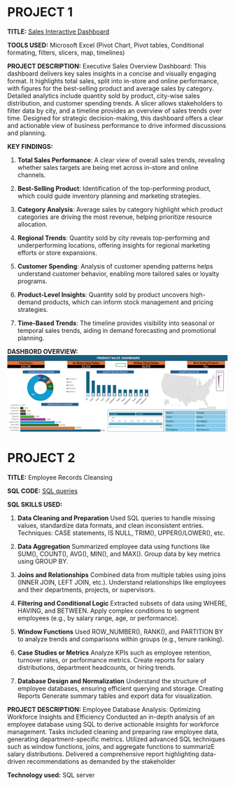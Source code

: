 # PROJECT 1

**TITLE:** [Sales Interactive Dashboard](https://github.com/officialillumine1/officialillumine1.github.io/blob/main/Sales%20Accts%20Real.xlsx)

**TOOLS USED:** Microsoft Excel (Pivot Chart, Pivot tables, Conditional formating, filters, slicers, map, timelines)

**PROJECT DESCRIPTION:** Executive Sales Overview Dashboard: This dashboard delivers key sales insights in a concise and visually engaging format. It highlights total sales, split into in-store and online performance, with figures for the best-selling product and average sales by category. Detailed analytics include quantity sold by product, city-wise sales distribution, and customer spending trends. A slicer allows stakeholders to filter data by city, and a timeline provides an overview of sales trends over time. Designed for strategic decision-making, this dashboard offers a clear and actionable view of business performance to drive informed discussions and planning.

**KEY FINDINGS:** 
1. **Total Sales Performance**: A clear view of overall sales trends, revealing whether sales targets are being met across in-store and online channels.

2. **Best-Selling Product**: Identification of the top-performing product, which could guide inventory planning and marketing strategies.

3. **Category Analysis**: Average sales by category highlight which product categories are driving the most revenue, helping prioritize resource allocation.

4. **Regional Trends**: Quantity sold by city reveals top-performing and underperforming locations, offering insights for regional marketing efforts or store expansions.

5. **Customer Spending**: Analysis of customer spending patterns helps understand customer behavior, enabling more tailored sales or loyalty programs.

6. **Product-Level Insights**: Quantity sold by product uncovers high-demand products, which can inform stock management and pricing strategies.

7. **Time-Based Trends**: The timeline provides visibility into seasonal or temporal sales trends, aiding in demand forecasting and promotional planning.

**DASHBORD OVERVIEW:**
![Dashboard1](Dashboard1.PNG)
# PROJECT 2
**TITLE:** Employee Records Cleansing

**SQL CODE:** [SQL queries](https://github.com/officialillumine1/officialillumine1.github.io/blob/main/Employee_data_sql)

**SQL SKILLS USED:**
1.	**Data Cleaning and Preparation**
	Used SQL queries to handle missing values, standardize data formats, and clean inconsistent entries.
	Techniques: CASE statements, IS NULL, TRIM(), UPPER()/LOWER(), etc.
 
 2.	**Data Aggregation**
	Summarized employee data using functions like SUM(), COUNT(), AVG(), MIN(), and MAX().
	Group data by key metrics using GROUP BY.
 
 3.	**Joins and Relationships**
	Combined data from multiple tables using joins (INNER JOIN, LEFT JOIN, etc.).
	Understand relationships like employees and their departments, projects, or supervisors.
	
 4.	**Filtering and Conditional Logic**
	Extracted subsets of data using WHERE, HAVING, and BETWEEN.
	Apply complex conditions to segment employees (e.g., by salary range, age, or performance).
	
 5.	**Window Functions**
	Used ROW_NUMBER(), RANK(), and PARTITION BY to analyze trends and comparisons within groups (e.g., tenure ranking).
	
 6.	**Case Studies or Metrics**
	Analyze KPIs such as employee retention, turnover rates, or performance metrics.
	Create reports for salary distributions, department headcounts, or hiring trends.
	
 7.	**Database Design and Normalization**
	Understand the structure of employee databases, ensuring efficient querying and storage.
  	Creating Reports
	Generate summary tables and export data for visualization.


**PROJECT DESCRIPTION:**
Employee Database Analysis: Optimizing Workforce Insights and Efficiency
Conducted an in-depth analysis of an employee database using SQL to derive actionable insights for workforce management. Tasks included cleaning and preparing raw employee data, generating department-specific metrics. Utilized advanced SQL techniques such as window functions, joins, and aggregate functions to summarizE salary distributions. Delivered a comprehensive report highlighting data-driven recommendations as demanded by the stakeholder

**Technology used:** SQL server
